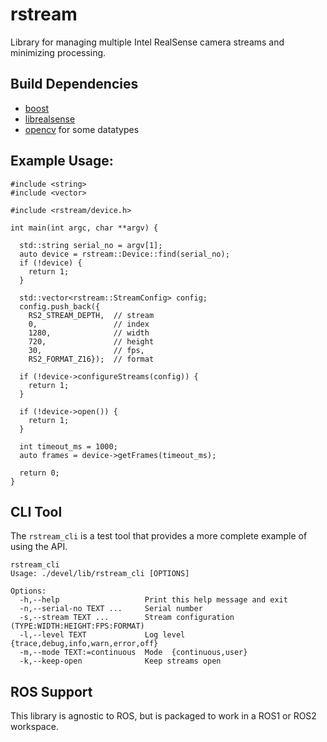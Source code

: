 # rstream
Library for managing multiple Intel RealSense camera streams and minimizing processing.

## Build Dependencies

- [boost](https://www.boost.org/)
- [librealsense](https://github.com/IntelRealSense/librealsense)
- [opencv](https://opencv.org/) for some datatypes

## Example Usage:
```
#include <string>
#include <vector>

#include <rstream/device.h>

int main(int argc, char **argv) {

  std::string serial_no = argv[1];
  auto device = rstream::Device::find(serial_no);
  if (!device) {
    return 1;
  }

  std::vector<rstream::StreamConfig> config;
  config.push_back({
    RS2_STREAM_DEPTH,  // stream
    0,                 // index
    1280,              // width
    720,               // height
    30,                // fps,
    RS2_FORMAT_Z16});  // format

  if (!device->configureStreams(config)) {
    return 1;
  }

  if (!device->open()) {
    return 1;
  }

  int timeout_ms = 1000;
  auto frames = device->getFrames(timeout_ms);

  return 0;
}

```

## CLI Tool

The `rstream_cli` is a test tool that provides a more complete example of using the API.

```
rstream_cli
Usage: ./devel/lib/rstream_cli [OPTIONS]

Options:
  -h,--help                   Print this help message and exit
  -n,--serial-no TEXT ...     Serial number
  -s,--stream TEXT ...        Stream configuration (TYPE:WIDTH:HEIGHT:FPS:FORMAT)
  -l,--level TEXT             Log level  {trace,debug,info,warn,error,off}
  -m,--mode TEXT:=continuous  Mode  {continuous,user}
  -k,--keep-open              Keep streams open

```

## ROS Support

This library is agnostic to ROS, but is packaged to work in a ROS1 or ROS2
workspace.
